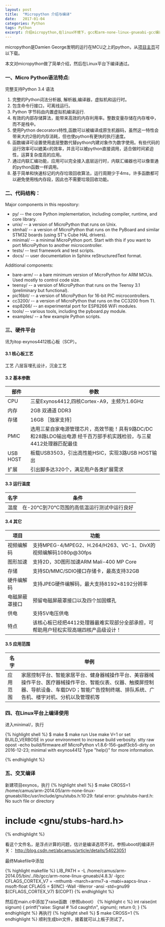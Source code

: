```yaml
---
layout:	post
title:	"Micropython 介绍与编译"
date:	2017-01-04
categories:	Python
tags: Python
excerpt: 介绍micropython,在linux环境下，gcc和arm-none-linux-gnueabi-gcc编译通过。
---
```

micropython是Damien George发明的运行在MCU之上的python，从[项目主页]可以下载。

本文对micropython做了简单介绍，然后在Linux平台下编译通过。

### 一、Micro Python语法特点:

完整支持Python 3.4 语法
1. 完整的Python词法分析器, 解析器,编译器，虚拟机和运行时。
2. 包含命令行接口，可离线运行。
3. Python 字节码由内置虚拟机编译运行.
4. 有效的内部存储算法，能带来高效的内存利用率。整数变量存储在内存堆中，而不是栈中。
5. 使用Python decorators特性,函数可以被编译成原生机器码，虽然这一特性会带来大约2倍的内存消耗，但也使python有更快的执行速度。
6. 函数编译可设置使用底层整数代替python内建对象作为数字使用。有些代码的运行效率可以媲美c的效率，并且可以被python直接调用，适合做时间紧迫性，运算复杂度高的应用。
7. 通过内联汇编功能，应用可以完全接入底层运行时，内联汇编器也可以像普通的python函数一样调用。
8. 基于简单和快速标记的内存垃圾回收算法，运行周期少于4ms，许多函数都可以避免使用栈内存段，因此也不需要垃圾回收功能。

### 二、代码结构：

Major components in this repository:

- py/ -- the core Python implementation, including compiler, runtime, and core library.
- unix/ -- a version of MicroPython that runs on Unix.
- stmhal/ -- a version of MicroPython that runs on the PyBoard and similar STM32 boards (using ST's Cube HAL drivers).
- minimal/ -- a minimal MicroPython port. Start with this if you want to port MicroPython to another microcontroller.
- tests/ -- test framework and test scripts.
- docs/ -- user documentation in Sphinx reStructuredText format.

Additional components:

- bare-arm/ -- a bare minimum version of MicroPython for ARM MCUs. Used mostly to control code size.
- teensy/ -- a version of MicroPython that runs on the Teensy 3.1 (preliminary but functional).
- pic16bit/ -- a version of MicroPython for 16-bit PIC microcontrollers.
- cc3200/ -- a version of MicroPython that runs on the CC3200 from TI.
- esp8266/ -- an experimental port for ESP8266 WiFi modules.
- tools/ -- various tools, including the pyboard.py module.
- examples/ -- a few example Python scripts.

### 三、硬件平台
讯为itop exynos4412核心板（SCP）。

#### 3.1 核心板工艺
工艺 八层盲埋孔设计，沉金工艺

#### 3.2 基本参数

部件 | 参数
--|--
CPU | 三星Exynos4412,四核Cortex-A9，主频为1.6GHz
内存 |2GB 双通道 DDR3
存储 |16GB    ［独家支持］
PMIC | 选用三星自家电源管理芯片，高效节能！具有9路DC/DC和28路LDO输出电源 经千百万部手机实践检验，与三星4412处理器匹配最佳
USB HOST | 板载USB3503，引出高性能HSIC，实现3路USB HOST输出
扩展 | 引出脚多达320个，满足用户各类扩展需求

#### 3.3 运行温度

名字 | 条件
---|---
温度 | 在-20℃到70℃范围的高低温运行测试中运行良好

#### 3.4 其它

项目 | 功能
---|---
视频编解码 | 支持MPEG-4/MPEG2、H.264/H263、VC-1、DivX的视频编解码1080p@30fps
图形加速 |支持2D，3D图形加速ARM Mali-400 MP Core
存储 |支持SD/MMC/SDIO接口存储卡，最高支持32GB
硬件编解码 |支持JPEG硬件编解码，最大支持8192×8192分辨率
电磁屏蔽罩接口 |预留电磁屏蔽罩接口以及四个加固螺孔
供电 |支持5V电压供电
特点 |该核心板已经把4412处理器最难实现部分全部承担，可帮助用户轻松实现高端四核产品级设计！

#### 3.5 应用范围

名字 | 举例
---|---
应用范围	| 家居控制平台、智能家居平台、健身器械操作平台、美容器械操作平台、医疗器械操作平台、智能仪表、仪器、触摸屏控制器、导航设备、车载DVD；智能广告控制终端、排队系统、广告机、楼宇对机、分机以及管理机等


### 四、在Linux平台上编译使用
进入minimal/，执行

{% highlight shell %}
$ make
$ make run
Use make V=1 or set BUILD_VERBOSE in your environment to increase build verbosity.
stty raw opost -echo
build/firmware.elf
MicroPython v1.8.6-156-gadf3cb5-dirty on 2016-12-23; minimal with exynos4412
Type "help()" for more information.
>>> 
{% endhighlight %}

### 五、交叉编译
新建项目exynos，执行
{% highlight shell %}
$ make CROSS=1
/home/camus/arm-2014.05/arm-none-linux-gnueabi/libc/usr/include/gnu/stubs.h:10:29: fatal error: gnu/stubs-hard.h: No such file or directory
 # include <gnu/stubs-hard.h>
 {% endhighlight %}

看这个文件名，是浮点计算的问题，估计是编译选项不对。参照uboot的编译开关： http://blog.csdn.net/abcamus/article/details/54023051

最终Makefile中添加

{% highlight makefile %}
LIB_PATH = -L /home/camus/arm-2014.05/bin/../lib/gcc/arm-none-linux-gnueabi/4.8.3/ -lgcc
CFLAGS_CORTEX_V7 = -mthumb -march=armv7-a -mabi=aapcs-linux -msoft-float
CFLAGS = $(INC) -Wall -Werror -ansi -std=gnu99 $(CFLAGS_CORTEX_V7) $(COPT)
{% endhighlight %}

然后在main.c中添加了raise函数（参照uboot）
{% highlight c %}
int raise(int signum)
{
	printf("raise: Signal # %d caught\n", signum);
	return 0;
}
{% endhighlight %}
再执行
{% highlight shell %}
$ make CROSS=1
{% endhighlight %}
顺利生成bin文件，接着就可以上板子测试了。

[项目主页]: https://github.com/micropython/micropython
